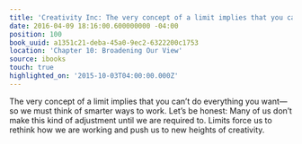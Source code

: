 ```yaml
---
title: 'Creativity Inc: The very concept of a limit implies that you can’t do everyt…'
date: 2016-04-09 18:16:00.600000000 -04:00
position: 100
book_uuid: a1351c21-deba-45a0-9ec2-6322200c1753
location: 'Chapter 10: Broadening Our View'
source: ibooks
touch: true
highlighted_on: '2015-10-03T04:00:00.000Z'
---
```


The very concept of a limit implies that you can’t do everything you want—so we must think of smarter ways to work. Let’s be honest: Many of us don’t make this kind of adjustment until we are required to. Limits force us to rethink how we are working and push us to new heights of creativity.